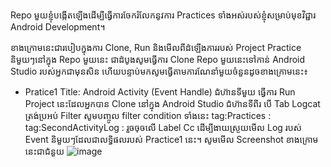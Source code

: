 Repo មួយខ្ញុំបង្កើតឡើងដើម្បីធ្វើការចែករំលែកនូវការ Practices ទាំងអស់របស់ខ្ញុំសម្រាប់មុខវិជ្ជារ Android Development។

ខាងក្រោមនេះជារបៀបក្នុងការ Clone, Run និងមើលពីដំឡើងការរបស់ Project Practice និមួយៗនៅក្នុង Repo មួយនេះ
ជាដំបូងសូមធ្វើការ Clone Repo មួយនេះទៅកាន់ Android Studio របស់អ្នកជាមុនសិន ហើយបន្ទាប់មកសូមធ្វើតាមការណែនាំមួយចំនួនដូចខាងក្រោមនេះ៖
- Pratice1 Title: Android Activity (Event Handle)
ជំហ៊ានទីមួយ ធ្វើការ Run Project នេះដែលអ្នកបាន Clone នៅក្នុង Android Studio
ជំហ៊ានទីពីរ បើ Tab Logcat ត្រង់ប្រអប់ Filter សូមបញ្ចូល filter condition ទាំងនេះ tag:Practices : tag:SecondActivityLog : រួចចុចលើ Label Cc
ដើម្បីងាយស្រួយមើល Log របស់ Event និមួយៗដែលជាលទ្ធិផលរបស់ Practice1 នេះ។
សូមមើល Screenshot ខាងក្រោមនេះជាជំនួយ
![image](https://github.com/AEU-MSIT/AndroidPractices/assets/76842282/4f58c1c6-1625-4f88-915f-af1bc8943336)

